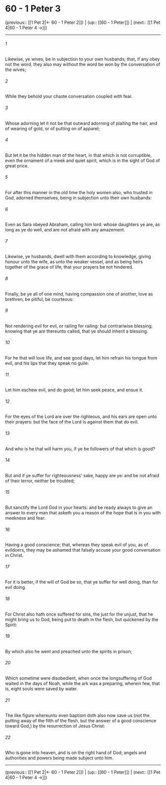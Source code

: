 # 60 - 1 Peter 3

(previous:: [[1 Pet 2|← 60 - 1 Peter 2]]) | (up:: [[60 - 1 Peter]]) | (next:: [[1 Pet 4|60 - 1 Peter 4 →]])

***


###### 1 
Likewise, ye wives, be in subjection to your own husbands; that, if any obey not the word, they also may without the word be won by the conversation of the wives; 

###### 2 
While they behold your chaste conversation coupled with fear. 

###### 3 
Whose adorning let it not be that outward adorning of plaiting the hair, and of wearing of gold, or of putting on of apparel; 

###### 4 
But let it be the hidden man of the heart, in that which is not corruptible, even the ornament of a meek and quiet spirit, which is in the sight of God of great price. 

###### 5 
For after this manner in the old time the holy women also, who trusted in God, adorned themselves, being in subjection unto their own husbands: 

###### 6 
Even as Sara obeyed Abraham, calling him lord: whose daughters ye are, as long as ye do well, and are not afraid with any amazement. 

###### 7 
Likewise, ye husbands, dwell with them according to knowledge, giving honour unto the wife, as unto the weaker vessel, and as being heirs together of the grace of life; that your prayers be not hindered. 

###### 8 
Finally, be ye all of one mind, having compassion one of another, love as brethren, be pitiful, be courteous: 

###### 9 
Not rendering evil for evil, or railing for railing: but contrariwise blessing; knowing that ye are thereunto called, that ye should inherit a blessing. 

###### 10 
For he that will love life, and see good days, let him refrain his tongue from evil, and his lips that they speak no guile: 

###### 11 
Let him eschew evil, and do good; let him seek peace, and ensue it. 

###### 12 
For the eyes of the Lord are over the righteous, and his ears are open unto their prayers: but the face of the Lord is against them that do evil. 

###### 13 
And who is he that will harm you, if ye be followers of that which is good? 

###### 14 
But and if ye suffer for righteousness' sake, happy are ye: and be not afraid of their terror, neither be troubled; 

###### 15 
But sanctify the Lord God in your hearts: and be ready always to give an answer to every man that asketh you a reason of the hope that is in you with meekness and fear: 

###### 16 
Having a good conscience; that, whereas they speak evil of you, as of evildoers, they may be ashamed that falsely accuse your good conversation in Christ. 

###### 17 
For it is better, if the will of God be so, that ye suffer for well doing, than for evil doing. 

###### 18 
For Christ also hath once suffered for sins, the just for the unjust, that he might bring us to God, being put to death in the flesh, but quickened by the Spirit: 

###### 19 
By which also he went and preached unto the spirits in prison; 

###### 20 
Which sometime were disobedient, when once the longsuffering of God waited in the days of Noah, while the ark was a preparing, wherein few, that is, eight souls were saved by water. 

###### 21 
The like figure whereunto even baptism doth also now save us (not the putting away of the filth of the flesh, but the answer of a good conscience toward God,) by the resurrection of Jesus Christ: 

###### 22 
Who is gone into heaven, and is on the right hand of God; angels and authorities and powers being made subject unto him.

***

(previous:: [[1 Pet 2|← 60 - 1 Peter 2]]) | (up:: [[60 - 1 Peter]]) | (next:: [[1 Pet 4|60 - 1 Peter 4 →]])
